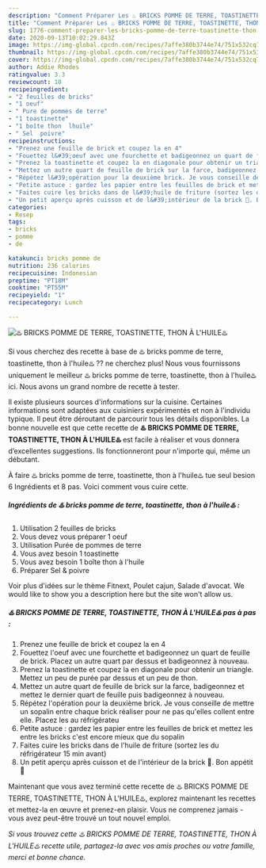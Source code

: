 ```yaml
---
description: "Comment Préparer Les ♨️ BRICKS POMME DE TERRE, TOASTINETTE, THON À L&amp;#39;HUILE♨️"
title: "Comment Préparer Les ♨️ BRICKS POMME DE TERRE, TOASTINETTE, THON À L&amp;#39;HUILE♨️"
slug: 1776-comment-preparer-les-bricks-pomme-de-terre-toastinette-thon-a-l-and-39-huile
date: 2020-09-13T10:02:29.843Z
image: https://img-global.cpcdn.com/recipes/7affe380b3744e74/751x532cq70/♨️-bricks-pomme-de-terre-toastinette-thon-a-lhuile♨️-photo-principale-de-la-recette.jpg
thumbnail: https://img-global.cpcdn.com/recipes/7affe380b3744e74/751x532cq70/♨️-bricks-pomme-de-terre-toastinette-thon-a-lhuile♨️-photo-principale-de-la-recette.jpg
cover: https://img-global.cpcdn.com/recipes/7affe380b3744e74/751x532cq70/♨️-bricks-pomme-de-terre-toastinette-thon-a-lhuile♨️-photo-principale-de-la-recette.jpg
author: Addie Rhodes
ratingvalue: 3.3
reviewcount: 10
recipeingredient:
- "2 feuilles de bricks"
- "1 oeuf"
- " Pure de pommes de terre"
- "1 toastinette"
- "1 boîte thon  lhuile"
- " Sel  poivre"
recipeinstructions:
- "Prenez une feuille de brick et coupez la en 4"
- "Fouettez l&#39;oeuf avec une fourchette et badigeonnez un quart de feuille de brick. Placez un autre quart par dessus et badigeonnez à nouveau."
- "Prenez la toastinette et coupez la en diagonale pour obtenir un triangle. Mettez un peu de purée par dessus et un peu de thon."
- "Mettez un autre quart de feuille de brick sur la farce, badigeonnez et mettez le dernier quart de feuille puis badigeonnez à nouveau."
- "Répétez l&#39;opération pour la deuxième brick. Je vous conseille de mettre un sopalin entre chaque brick réaliser pour ne pas qu&#39;elles collent entre elle. Placez les au réfrigérateu"
- "Petite astuce : gardez les papier entre les feuilles de brick et mettez les entre les bricks c&#39;est encore mieux que du sopalin"
- "Faites cuire les bricks dans de l&#39;huile de friture (sortez les du réfrigérateur 15 min avant)"
- "Un petit aperçu après cuisson et de l&#39;intérieur de la brick 🤤. Bon appétit 🌹"
categories:
- Resep
tags:
- bricks
- pomme
- de

katakunci: bricks pomme de 
nutrition: 236 calories
recipecuisine: Indonesian
preptime: "PT18M"
cooktime: "PT55M"
recipeyield: "1"
recipecategory: Lunch

---
```



![♨️ BRICKS POMME DE TERRE, TOASTINETTE, THON À L&#39;HUILE♨️](https://img-global.cpcdn.com/recipes/7affe380b3744e74/751x532cq70/♨️-bricks-pomme-de-terre-toastinette-thon-a-lhuile♨️-photo-principale-de-la-recette.jpg)

Si vous cherchez des recette à base de ♨️ bricks pomme de terre, toastinette, thon à l&#39;huile♨️ ?? ne cherchez plus! Nous vous fournissons uniquement le meilleur ♨️ bricks pomme de terre, toastinette, thon à l&#39;huile♨️ ici. Nous avons un grand nombre de recette à tester.

Il existe plusieurs sources d'informations sur la cuisine. Certaines informations sont adaptées aux cuisiniers expérimentés et non à l'individu typique. Il peut être déroutant de parcourir tous les détails disponibles. La bonne nouvelle est que cette recette de <strong> ♨️ BRICKS POMME DE TERRE, TOASTINETTE, THON À L&#39;HUILE♨️ </strong> est facile à réaliser et vous donnera d’excellentes suggestions. Ils fonctionneront pour n'importe qui, même un débutant.

<!--inarticleads1-->

À faire ♨️ bricks pomme de terre, toastinette, thon à l&#39;huile♨️ tue seul besion 6 Ingrédients et 8 pas. Voici comment vous cuire cette.

##### Ingrédients de ♨️ bricks pomme de terre, toastinette, thon à l&#39;huile♨️ :

1. Utilisation 2 feuilles de bricks
1. Vous devez vous préparer 1 oeuf
1. Utilisation  Purée de pommes de terre
1. Vous avez besoin 1 toastinette
1. Vous avez besoin 1 boîte thon à l&#39;huile
1. Préparer  Sel &amp; poivre


Voir plus d&#39;idées sur le thème Fitnext, Poulet cajun, Salade d&#39;avocat. We would like to show you a description here but the site won&#39;t allow us. 

<!--inarticleads2-->

##### ♨️ BRICKS POMME DE TERRE, TOASTINETTE, THON À L&#39;HUILE♨️ pas à pas :

1. Prenez une feuille de brick et coupez la en 4
1. Fouettez l&#39;oeuf avec une fourchette et badigeonnez un quart de feuille de brick. Placez un autre quart par dessus et badigeonnez à nouveau.
1. Prenez la toastinette et coupez la en diagonale pour obtenir un triangle. Mettez un peu de purée par dessus et un peu de thon.
1. Mettez un autre quart de feuille de brick sur la farce, badigeonnez et mettez le dernier quart de feuille puis badigeonnez à nouveau.
1. Répétez l&#39;opération pour la deuxième brick. Je vous conseille de mettre un sopalin entre chaque brick réaliser pour ne pas qu&#39;elles collent entre elle. Placez les au réfrigérateu
1. Petite astuce : gardez les papier entre les feuilles de brick et mettez les entre les bricks c&#39;est encore mieux que du sopalin
1. Faites cuire les bricks dans de l&#39;huile de friture (sortez les du réfrigérateur 15 min avant)
1. Un petit aperçu après cuisson et de l&#39;intérieur de la brick 🤤. Bon appétit 🌹




<!--inarticleads1-->

<p>
Maintenant que vous avez terminé cette recette de ♨️ BRICKS POMME DE TERRE, TOASTINETTE, THON À L&#39;HUILE♨️, explorez maintenant les recettes et mettez-la en œuvre et prenez-en plaisir. Vous ne comprenez jamais - vous avez peut-être trouvé un tout nouvel emploi.
</p>

<p>
<i>Si vous trouvez cette ♨️ BRICKS POMME DE TERRE, TOASTINETTE, THON À L&#39;HUILE♨️ recette utile, partagez-la avec vos amis proches ou votre famille, merci et bonne chance.</i>
</p>
